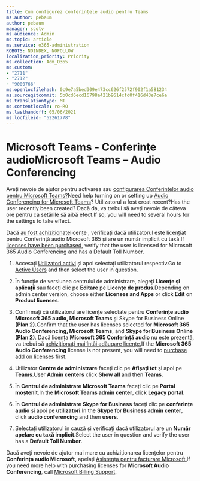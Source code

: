 ```yaml
---
title: Cum configurez conferințele audio pentru Teams
ms.author: pebaum
author: pebaum
manager: scotv
ms.audience: Admin
ms.topic: article
ms.service: o365-administration
ROBOTS: NOINDEX, NOFOLLOW
localization_priority: Priority
ms.collection: Adm_O365
ms.custom:
- "2711"
- "2712"
- "9000766"
ms.openlocfilehash: 0c9e7a5bed309e473cc626f2572f902f1a581234
ms.sourcegitcommit: 5b0cd6ecd16798a421b9614cfd0f416d43e7ce6a
ms.translationtype: MT
ms.contentlocale: ro-RO
ms.lasthandoff: 05/06/2021
ms.locfileid: "52261778"
---
```

# <a name="microsoft-teams--audio-conferencing"></a><span data-ttu-id="36e9c-102">Microsoft Teams - Conferințe audio</span><span class="sxs-lookup"><span data-stu-id="36e9c-102">Microsoft Teams – Audio Conferencing</span></span>

<span data-ttu-id="36e9c-103">Aveți nevoie de ajutor pentru activarea sau [configurarea Conferințelor audio pentru Microsoft Teams?](https://docs.microsoft.com/microsoftteams/set-up-audio-conferencing-in-teams)</span><span class="sxs-lookup"><span data-stu-id="36e9c-103">Need help turning on or setting up [Audio Conferencing for Microsoft Teams](https://docs.microsoft.com/microsoftteams/set-up-audio-conferencing-in-teams)?</span></span>  <span data-ttu-id="36e9c-104">Utilizatorul a fost creat recent?</span><span class="sxs-lookup"><span data-stu-id="36e9c-104">Has the user recently been created?</span></span> <span data-ttu-id="36e9c-105">Dacă da, va trebui să aveți nevoie de câteva ore pentru ca setările să aibă efect.</span><span class="sxs-lookup"><span data-stu-id="36e9c-105">If so, you will need to several hours for the settings to take effect.</span></span>

<span data-ttu-id="36e9c-106">Dacă [au fost achiziționate](https://docs.microsoft.com/microsoftteams/set-up-audio-conferencing-in-teams#step-2-get-and-assign-licenses)licențe , verificați dacă utilizatorul este licențiat pentru Conferință audio Microsoft 365 și are un număr implicit cu taxă.</span><span class="sxs-lookup"><span data-stu-id="36e9c-106">If [licenses have been purchased](https://docs.microsoft.com/microsoftteams/set-up-audio-conferencing-in-teams#step-2-get-and-assign-licenses), verify that the user is licensed for Microsoft 365 Audio Conferencing and has a Default Toll Number.</span></span>

1. <span data-ttu-id="36e9c-107">Accesați [Utilizatori activi](https://admin.microsoft.com/Adminportal/Home?source=applauncher#/users) și apoi selectați utilizatorul respectiv.</span><span class="sxs-lookup"><span data-stu-id="36e9c-107">Go to [Active Users](https://admin.microsoft.com/Adminportal/Home?source=applauncher#/users) and then select the user in question.</span></span>

2. <span data-ttu-id="36e9c-108">În funcție de versiunea centrului de administrare, alegeți **Licențe și aplicații** sau faceți clic pe **Editare** pe **Licențe de produs**.</span><span class="sxs-lookup"><span data-stu-id="36e9c-108">Depending on admin center version, choose either **Licenses and Apps** or click **Edit** on **Product licenses**.</span></span>

3. <span data-ttu-id="36e9c-109">Confirmați că utilizatorul are licențe selectate pentru **Conferințe audio Microsoft 365 audio, Microsoft Teams** și Skype for Business Online **(Plan 2).**</span><span class="sxs-lookup"><span data-stu-id="36e9c-109">Confirm that the user has licenses selected for **Microsoft 365 Audio Conferencing, Microsoft Teams**, and **Skype for Business Online (Plan 2)**.</span></span> <span data-ttu-id="36e9c-110">Dacă licența **Microsoft 365 Conferință audio** nu este prezentă, va trebui să [achiziționați mai întâi adăugare licențe.](https://docs.microsoft.com/microsoftteams/teams-add-on-licensing/microsoft-teams-add-on-licensing?tabs=small-business)</span><span class="sxs-lookup"><span data-stu-id="36e9c-110">If the **Microsoft 365 Audio Conferencing** license is not present, you will need to [purchase add on licenses](https://docs.microsoft.com/microsoftteams/teams-add-on-licensing/microsoft-teams-add-on-licensing?tabs=small-business) first.</span></span>

4. <span data-ttu-id="36e9c-111">Utilizator **Centre de administrare** faceți clic pe **Afișați tot** și apoi pe **Teams**.</span><span class="sxs-lookup"><span data-stu-id="36e9c-111">User **Admin centers** click **Show all** and then **Teams**.</span></span>

5. <span data-ttu-id="36e9c-112">În **Centrul de administrare Microsoft Teams** faceți clic pe **Portal moștenit**.</span><span class="sxs-lookup"><span data-stu-id="36e9c-112">In the **Microsoft Teams admin center**, click **Legacy portal**.</span></span>

6. <span data-ttu-id="36e9c-113">În **Centrul de administrare Skype for Business** faceți clic pe **conferințe audio** și apoi pe **utilizatori**.</span><span class="sxs-lookup"><span data-stu-id="36e9c-113">In the **Skype for Business admin center**, click **audio conferencing** and then **users**.</span></span>

7. <span data-ttu-id="36e9c-114">Selectați utilizatorul în cauză și verificați dacă utilizatorul are un **Număr apelare cu taxă implicit**.</span><span class="sxs-lookup"><span data-stu-id="36e9c-114">Select the user in question and verify the user has a **Default Toll Number**.</span></span>

<span data-ttu-id="36e9c-115">Dacă aveți nevoie de ajutor mai mare cu achiziționarea licențelor pentru **Conferința audio Microsoft,** apelați [Asistența pentru facturare Microsoft.](/microsoft-365/admin/contact-support-for-business-products?view=o365-worldwide#phone-support)</span><span class="sxs-lookup"><span data-stu-id="36e9c-115">If you need more help with purchasing licenses for **Microsoft Audio Conferencing**, call [Microsoft Billing Support](/microsoft-365/admin/contact-support-for-business-products?view=o365-worldwide#phone-support).</span></span>
